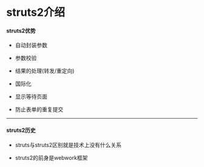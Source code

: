 # struts2介绍

#### struts2优势

- 自动封装参数

- 参数校验

- 结果的处理(转发/重定向)

- 国际化

- 显示等待页面

- 防止表单的重复提交

---

#### struts2历史

- struts与struts2区别就是技术上没有什么关系

- struts2的前身是webwork框架